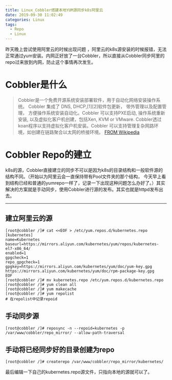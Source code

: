 ```yaml
---
title: Linux_Cobbler搭建本地YUM源同步k8s阿里云
date: 2019-09-30 11:02:49
categories: Linux
tags:
  - Repo
  - Linux
---
```


昨天晚上尝试使用阿里云的时候出现问题 ，阿里云的k8s源安装的时候报错，无法正常通过yum安装。内网正好放了一台Cobbler，所以直接从Cobbler同步阿里的repo过来放到内网，防止这个事情再次发生。

# Cobbler是什么
> Cobbler是一个免费开源系统安装部署软件，用于自动化网络安装操作系统。 Cobbler 集成了 DNS, DHCP,[1][2]软件包更新， 带外管理以及配置管理， 方便操作系统安装自动化。Cobbler 可以支持PXE启动, 操作系统重新安装, 以及虚拟化客户机创建，包括Xen, KVM or VMware. Cobbler透过koan程序以支持虚拟化客户机安装。Cobbler 可以支持管理复杂网路环境，如创建在链路聚合以太网的桥接环境。 [FROM Wikipedia](https://en.wikipedia.org/wiki/Cobbler_(software))

# Cobbler Repo的建立
k8s的源，Cobbler直接建立的同步不可以是因为k8s的目录结构和一般软件源的结构不同。（开始以为阿里云会一直保持带有Pool文件夹的那个结构， 今天早上看到结构已经和普通的yumrepo一样了，记录一下出现这种问题怎么办好了。）其实解决的方案就是手动同步，使用Cobbler进行源的发布。其实也就是httpd发布出去。

---

## 建立阿里云的源
```
[root@cobbler /]# cat <<EOF > /etc/yum.repos.d/kubernetes.repo
[kubernetes]
name=Kubernetes
baseurl=https://mirrors.aliyun.com/kubernetes/yum/repos/kubernetes-el7-x86_64/
enabled=1
gpgcheck=1
repo_gpgcheck=1
gpgkey=https://mirrors.aliyun.com/kubernetes/yum/doc/yum-key.gpg https://mirrors.aliyun.com/kubernetes/yum/doc/rpm-package-key.gpg
EOF
[root@cobbler /]# mv kubernetes.repo /etc/yum.repos.d/kubernetes.repo
[root@cobbler /]# yum clean all
[root@cobbler /]# yum makecache
[root@cobbler /]# yum repolist
# 在repolist中记录repoid
```
## 手动同步源
```
[root@cobbler /]# reposync -n --repoid=kubernetes -p /var/www/cobbler/repo_mirror/ --allow-path-traversal
```
## 手动将已经同步好的目录创建为repo
```
[root@cobbler /]# createrepo /var/www/cobbler/repo_mirror/kubernetes/
```
最后编辑一下自己的kubernetes.repo源文件，只指向本地的源就可以了。